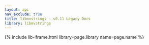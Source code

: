 ```yaml
---
layout: api
nav_exclude: true
title: libnvstrings - v0.11 Legacy Docs
library: libnvstrings
---
```


{% include lib-iframe.html library=page.library name=page.name %}